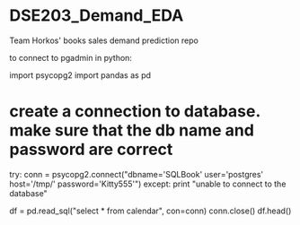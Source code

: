 # DSE203_Demand_EDA
Team Horkos' books sales demand prediction repo

to connect to pgadmin in python:

import psycopg2
import pandas as pd

# create a connection to database. make sure that the db name and password are correct
try:
    conn = psycopg2.connect("dbname='SQLBook' user='postgres' host='/tmp/' password='Kitty555'")
except:
    print "unable to connect to the database"

df = pd.read_sql("select * from calendar", con=conn)
conn.close()
df.head()
